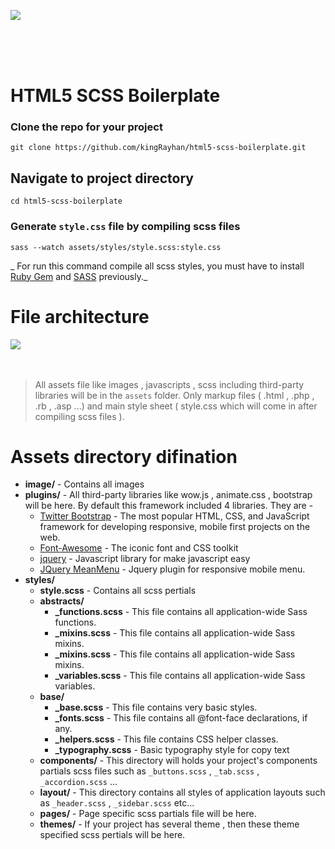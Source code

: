 ![](http://image.prntscr.com/image/762fac151662412b9fa870126b72669a.png)

<br/>
<br/>
<br/>


# HTML5 SCSS Boilerplate

### Clone the repo for your project
```
git clone https://github.com/kingRayhan/html5-scss-boilerplate.git
```

## Navigate to project directory
```
cd html5-scss-boilerplate
```

### Generate `style.css` file by compiling scss files
```
sass --watch assets/styles/style.scss:style.css
```
_ For run this command compile all scss styles,  you must have to install [Ruby Gem](https://rubygems.org/) and [SASS](http://sass-lang.com/) previously._



# File architecture
<img src="http://i.imgur.com/yRp0ZSG.png">

<br>
<br>
<br>

> All assets file like images , javascripts , scss including third-party libraries will be in the `assets` folder. Only markup files ( .html , .php , .rb , .asp ...) and main style sheet ( style.css which will come in after compiling scss files ).



# Assets directory difination

* **image/** - Contains all images
* **plugins/** - All third-party libraries like wow.js , animate.css , bootstrap will be here. By default this framework included 4 libraries. They are -
  * [Twitter Bootstrap](https://github.com/twbs/bootstrap) - The most popular HTML, CSS, and JavaScript framework for developing responsive, mobile first projects on the web.
  * [Font-Awesome](https://github.com/FortAwesome/Font-Awesome) - The iconic font and CSS toolkit
  * [jquery](https://github.com/jquery/jquery) - Javascript library for make javascript easy
  * [JQuery MeanMenu](https://github.com/meanthemes/meanMenu) - Jquery plugin for responsive mobile menu.
* **styles/**
  * **style.scss** - Contains all scss pertials
  * **abstracts/**
    * **_functions.scss** - This file contains all application-wide Sass functions.
    * **_mixins.scss** - This file contains all application-wide Sass mixins.
    * **_mixins.scss** - This file contains all application-wide Sass mixins.
    * **_variables.scss** - This file contains all application-wide Sass variables.
  * **base/**
    * **_base.scss** - This file contains very basic styles.
    * **_fonts.scss** - This file contains all @font-face declarations, if any.
    * **_helpers.scss** - This file contains CSS helper classes.
    * **_typography.scss** - Basic typography style for copy text  
   * **components/** - This directory will holds your project's components partials scss files such as `_buttons.scss` , `_tab.scss` , `_accordion.scss` ...
   * **layout/** - This directory contains all styles of application layouts such as `_header.scss` , `_sidebar.scss` etc...
   * **pages/** - Page specific scss partials file will be here.
   * **themes/** - If your project has several theme , then these theme specified scss pertials will be here.
